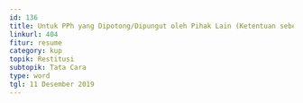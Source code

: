 ```yaml
---
id: 136
title: Untuk PPh yang Dipotong/Dipungut oleh Pihak Lain (Ketentuan sebelum 1 Februari 2013)
linkurl: 404
fitur: resume
category: kup
topik: Restitusi
subtopik: Tata Cara
type: word
tgl: 11 Desember 2019
---
```


